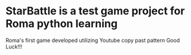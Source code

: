 # StarBattle is a test game project for Roma python learning

Roma's first game developed utilizing Youtube copy past pattern
Good Luck!!!
